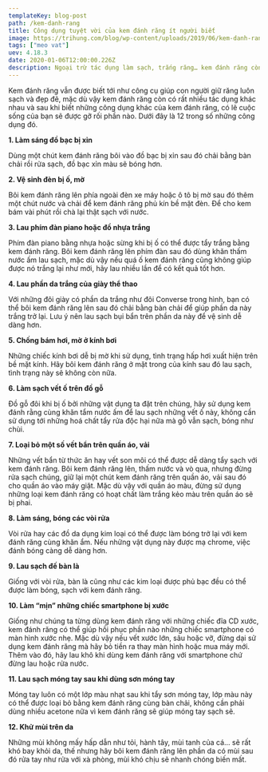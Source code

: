 ```yaml
---
templateKey: blog-post
path: /kem-danh-rang
title: Công dụng tuyệt vời của kem đánh răng ít người biết
image: https://trihung.com/blog/wp-content/uploads/2019/06/kem-danh-rang-loai-nao-tot.jpg
tags: ["meo vat"]
uev: 4.18.3
date: 2020-01-06T12:00:00.226Z
description: Ngoại trừ tác dụng làm sạch, trắng răng… kem đánh răng còn giúp ích rất nhiều trong cuộc sống hàng ngày, đặc biệt ngờ vào khả năng làm trắng và tẩy rửa của nó.
---
```


Kem đánh răng vẫn được biết tới như công cụ giúp con người giữ răng luôn sạch và đẹp đẽ, mặc dù vậy kem đánh răng còn có rất nhiều tác dụng khác nhau và sau khi biết những công dụng khác của kem đánh răng, có lẽ cuộc sống của bạn sẽ được gỡ rối phần nào. Dưới đây là 12 trong số những công dụng đó.

**1. Làm sáng đồ bạc bị xỉn**

Dùng một chút kem đánh răng bôi vào đồ bạc bị xỉn sau đó chải bằng bàn chải rồi rửa sạch, đồ bạc xỉn màu sẽ bóng hơn.

**2. Vệ sinh đèn bị ố, mờ**

Bôi kem đánh răng lên phía ngoài đèn xe máy hoặc ô tô bị mờ sau đó thêm một chút nước và chải để kem đánh răng phủ kín bề mặt đèn. Để cho kem bám vài phút rồi chà lại thật sạch với nước.

**3. Lau phím đàn piano hoặc đồ nhựa trắng**

Phím đàn piano bằng nhựa hoặc sừng khi bị ố có thể được tẩy trắng bằng kem đánh răng. Bôi kem đánh răng lên phím đàn sau đó dùng khăn thấm nước ấm lau sạch, mặc dù vậy nếu quá ố kem đánh răng cũng không giúp được nó trắng lại như mới, hãy lau nhiều lần để có kết quả tốt hơn.

**4. Lau phần da trắng của giày thể thao**

Với những đôi giày có phần da trắng như đôi Converse trong hình, bạn có thể bôi kem đánh răng lên sau đó chải bằng bàn chải để giúp phần da này trắng trở lại. Lưu ý nên lau sạch bụi bẩn trên phần da này để vệ sinh dễ dàng hơn.

**5. Chống bám hơi, mờ ở kính bơi**

Những chiếc kính bơi dễ bị mờ khi sử dụng, tình trạng hấp hơi xuất hiện trên bề mặt kính. Hãy bôi kem đánh răng ở mặt trong của kính sau đó lau sạch, tình trạng này sẽ không còn nữa.

**6. Làm sạch vết ố trên đồ gỗ**

Đồ gỗ đôi khi bị ố bởi những vật dụng ta đặt trên chúng, hãy sử dụng kem đánh rằng cùng khăn tẩm nước ấm để lau sạch những vết ố này, không cần sử dụng tới những hoá chất tẩy rửa độc hại nữa mà gỗ vẫn sạch, bóng như chùi.

**7. Loại bỏ một số vết bẩn trên quần áo, vải**

Những vết bẩn từ thức ăn hay vết son môi có thể được dễ dàng tẩy sạch với kem đánh răng. Bôi kem đánh răng lên, thấm nước và vò qua, nhưng đừng rửa sạch chúng, giữ lại một chút kem đánh răng trên quần áo, vải sau đó cho quần áo vào máy giặt. Mặc dù vậy với quần áo màu, đừng sử dụng những loại kem đánh răng có hoạt chất làm trắng kẻo màu trên quần áo sẽ bị phai.

**8. Làm sáng, bóng các vòi rửa**

Vòi rửa hay các đồ da dụng kim loại có thể được làm bóng trở lại với kem đánh răng cùng khăn ẩm. Nếu những vật dụng này được mạ chrome, việc đánh bóng càng dễ dàng hơn.

**9. Lau sạch đế bàn là**

Giống với vòi rửa, bàn là cũng như các kim loại được phủ bạc đều có thể được làm bóng, sạch với kem đánh răng.

**10. Làm “mịn” những chiếc smartphone bị xước**

Giống như chúng ta từng dùng kem đánh răng với những chiếc đĩa CD xước, kem đánh răng có thể giúp hồi phục phần nào những chiếc smartphone có màn hình xước nhẹ. Mặc dù vậy nếu vết xước lớn, sâu hoặc vỡ, đừng dại sử dụng kem đánh răng mà hãy bỏ tiền ra thay màn hình hoặc mua máy mới. Thêm vào đó, hãy lau khô khi dùng kem đánh răng với smartphone chứ đừng lau hoặc rửa nước.

**11. Lau sạch móng tay sau khi dùng sơn móng tay**

Móng tay luôn có một lớp màu nhạt sau khi tẩy sơn móng tay, lớp màu này có thể được loại bỏ bằng kem đánh răng cùng bàn chải, không cần phải dùng nhiều acetone nữa vì kem đánh răng sẽ giúp móng tay sạch sẽ.

**12. Khử mùi trên da**

Những mùi không mấy hấp dẫn như tỏi, hành tây, mùi tanh của cá… sẽ rất khó bay khỏi da, thế nhưng hãy bôi kem đánh răng lên phần da có mùi sau đó rửa tay như rửa với xà phòng, mùi khó chịu sẽ nhanh chóng biến mất.